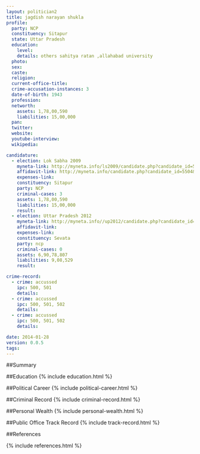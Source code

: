 ```yaml
---
layout: politician2
title: jagdish narayan shukla
profile: 
  party: NCP
  constituency: Sitapur
  state: Uttar Pradesh
  education: 
    level: 
    details: others sahitya ratan ,allahabad university
  photo: 
  sex: 
  caste: 
  religion: 
  current-office-title: 
  crime-accusation-instances: 3
  date-of-birth: 1943
  profession: 
  networth: 
    assets: 1,78,00,590
    liabilities: 15,00,000
  pan: 
  twitter: 
  website: 
  youtube-interview: 
  wikipedia: 

candidature: 
  - election: Lok Sabha 2009
    myneta-link: http://myneta.info/ls2009/candidate.php?candidate_id=5504
    affidavit-link: http://myneta.info/candidate.php?candidate_id=5504&scan=original
    expenses-link: 
    constituency: Sitapur 
    party: NCP
    criminal-cases: 3
    assets: 1,78,00,590
    liabilities: 15,00,000
    result:  
  - election: Uttar Pradesh 2012
    myneta-link: http://myneta.info//up2012/candidate.php?candidate_id=2346
    affidavit-link: 
    expenses-link: 
    constituency: Sevata 
    party: ncp
    criminal-cases: 0
    assets: 6,90,78,807
    liabilities: 9,08,529
    result:  

crime-record: 
  - crime: accussed
    ipc: 500, 501
    details:  
  - crime: accussed
    ipc: 500, 501, 502
    details:  
  - crime: accussed
    ipc: 500, 501, 502
    details:  

date: 2014-01-28
version: 0.0.5
tags: 
---
```

##Summary


##Education
{% include education.html %}


##Political Career
{% include political-career.html %}


##Criminal Record
{% include criminal-record.html %}


##Personal Wealth
{% include personal-wealth.html %}


##Public Office Track Record
{% include track-record.html %}


##References


{% include references.html %}